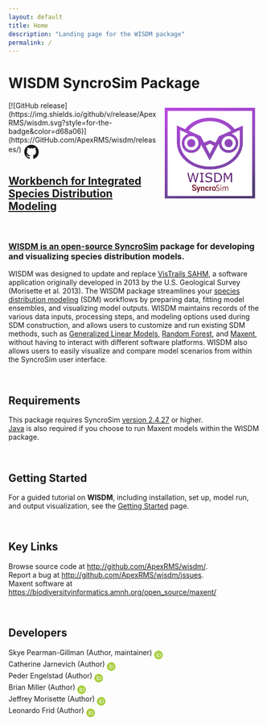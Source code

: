 ```yaml
---
layout: default
title: Home
description: "Landing page for the WISDM package"
permalink: /
---
```


# **WISDM** SyncroSim Package
<img align="right" style="padding: 13px" width="180" src="assets/images/logo/wisdm-sticker.png">
[![GitHub release](https://img.shields.io/github/v/release/ApexRMS/wisdm.svg?style=for-the-badge&color=d68a06)](https://GitHub.com/ApexRMS/wisdm/releases/)    <a href="https://github.com/ApexRMS/wisdm"><img align="middle" style="padding: 1px" width="30" src="assets/images/logo/github-trans2.png">
<br>

## Workbench for Integrated Species Distribution Modeling 
<br>

### WISDM is an open-source <a href="https://syncrosim.com/" target="_blank">SyncroSim</a> package for developing and visualizing species distribution models. <br>

WISDM was designed to update and replace <a href="https://doi.org/10.1111/j.1600-0587.2012.07815.x" target="_blank">VisTrails SAHM</a>, a software application originally developed in 2013 by the U.S. Geological Survey (Morisette et al. 2013). The WISDM package streamlines your <a href="https://en.wikipedia.org/wiki/Species_distribution_modelling" target="_blank">species distribution modeling</a> (SDM) workflows by preparing data, fitting model ensembles, and visualizing model outputs. WISDM maintains records of the various data inputs, processing steps, and modeling options used during SDM construction, and allows users to customize and run existing SDM methods, such as <a href="https://en.wikipedia.org/wiki/Generalized_linear_model" target="_blank">Generalized Linear Models</a>, <a href="https://en.wikipedia.org/wiki/Random_forest">Random Forest</a>, and <a href="https://biodiversityinformatics.amnh.org/open_source/maxent/" target="_blank">Maxent</a>, without having to interact with different software platforms. WISDM also allows users to easily visualize and compare model scenarios from within the SyncroSim user interface.

<br>

## Requirements

This package requires SyncroSim <a href="https://syncrosim.com/download/" target="_blank">version 2.4.27</a> or higher. <br>
<a href="https://www.java.com" target="_blank">Java</a> is also required if you choose to run Maxent models within the WISDM package.

<!--- > Instructions for installing the above requirements for WISDM are provided on the [Getting Started](https://apexrms.github.io/wisdm/getting_started.html) page. -->

<br>

## Getting Started

For a guided tutorial on **WISDM**, including installation, set up, model run, and output visualization, see the [Getting Started](https://apexrms.github.io/wisdm/getting_started.html) page.

<br>

## Key Links

Browse source code at
<a href="http://github.com/ApexRMS/wisdm/" target="_blank">http://github.com/ApexRMS/wisdm/</a>. <br>
Report a bug at
<a href="http://github.com/ApexRMS/wisdm/issues" target="_blank">http://github.com/ApexRMS/wisdm/issues</a>. <br>
Maxent software at <a href="https://biodiversityinformatics.amnh.org/open_source/maxent/" target="_blank">https://biodiversityinformatics.amnh.org/open_source/maxent/</a> 

<br>

## Developers

Skye Pearman-Gillman (Author, maintainer) <a href="https://orcid.org/0000-0002-3911-1985" target="_blank"><img align="middle" style="padding: 0.5px" width="17" src="assets/images/ORCID.png"></a>
<br>
Catherine Jarnevich (Author) <a href="https://orcid.org/0000-0002-9699-2336" target="_blank"><img align="middle" style="padding: 0.5px" width="17" src="assets/images/ORCID.png"></a>
<br>
Peder Engelstad (Author) <a href="https://orcid.org/0000-0002-3681-9216" target="_blank"><img align="middle" style="padding: 0.5px" width="17" src="assets/images/ORCID.png"></a>
<br>
Brian Miller (Author) <a href="https://orcid.org/0000-0003-1716-1161" target="_blank"><img align="middle" style="padding: 0.5px" width="17" src="assets/images/ORCID.png"></a>
<br>
Jeffrey Morisette (Author) <a href="https://orcid.org/0000-0002-0483-0082" target="_blank"><img align="middle" style="padding: 0.5px" width="17" src="assets/images/ORCID.png"></a>
<br>
Leonardo Frid (Author) <a href="https://orcid.org/0000-0002-5489-2337" target="_blank"><img align="middle" style="padding: 0.5px" width="17" src="assets/images/ORCID.png"></a>
